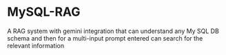# MySQL-RAG
A RAG system with gemini integration that can understand any My SQL DB schema and then for a multi-input prompt entered can search for the relevant information
